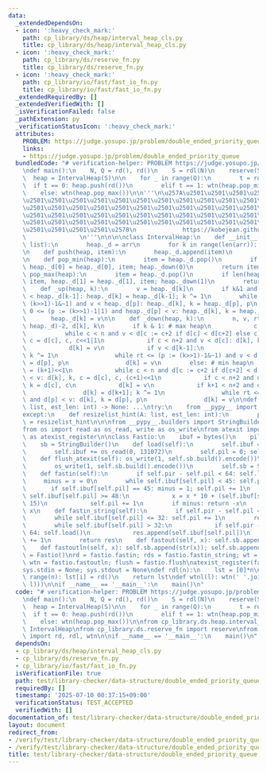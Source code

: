 ```yaml
---
data:
  _extendedDependsOn:
  - icon: ':heavy_check_mark:'
    path: cp_library/ds/heap/interval_heap_cls.py
    title: cp_library/ds/heap/interval_heap_cls.py
  - icon: ':heavy_check_mark:'
    path: cp_library/ds/reserve_fn.py
    title: cp_library/ds/reserve_fn.py
  - icon: ':heavy_check_mark:'
    path: cp_library/io/fast/fast_io_fn.py
    title: cp_library/io/fast/fast_io_fn.py
  _extendedRequiredBy: []
  _extendedVerifiedWith: []
  _isVerificationFailed: false
  _pathExtension: py
  _verificationStatusIcon: ':heavy_check_mark:'
  attributes:
    PROBLEM: https://judge.yosupo.jp/problem/double_ended_priority_queue
    links:
    - https://judge.yosupo.jp/problem/double_ended_priority_queue
  bundledCode: "# verification-helper: PROBLEM https://judge.yosupo.jp/problem/double_ended_priority_queue\n\
    \ndef main():\n    N, Q = rd(), rd()\n    S = rdl(N)\n    reserve(S, N+Q)\n  \
    \  heap = IntervalHeap(S)\n\n    for _ in range(Q):\n        t = rd()\n      \
    \  if t == 0: heap.push(rd())\n        elif t == 1: wtn(heap.pop_min())\n    \
    \    else: wtn(heap.pop_max())\n\n'''\n\u257A\u2501\u2501\u2501\u2501\u2501\u2501\
    \u2501\u2501\u2501\u2501\u2501\u2501\u2501\u2501\u2501\u2501\u2501\u2501\u2501\
    \u2501\u2501\u2501\u2501\u2501\u2501\u2501\u2501\u2501\u2501\u2501\u2501\u2501\
    \u2501\u2501\u2501\u2501\u2501\u2501\u2501\u2501\u2501\u2501\u2501\u2501\u2501\
    \u2501\u2501\u2501\u2501\u2501\u2501\u2501\u2501\u2501\u2501\u2501\u2501\u2501\
    \u2501\u2501\u2501\u2501\u2578\n             https://kobejean.github.io/cp-library\
    \               \n'''\n\n\n\nclass IntervalHeap:\n    def __init__(heap, arr:\
    \ list):\n        heap._d = arr\n        for k in range(len(arr)): heap._up(k)\n\
    \n    def push(heap, item):\n        heap._d.append(item)\n        heap._up(len(heap._d)-1)\n\
    \n    def pop_min(heap):\n        item = heap._d.pop()\n        if heap._d: item,\
    \ heap._d[0] = heap._d[0], item; heap._down(0)\n        return item\n\n    def\
    \ pop_max(heap):\n        item = heap._d.pop()\n        if len(heap._d) >= 2:\
    \ item, heap._d[1] = heap._d[1], item; heap._down(1)\n        return item\n\n\
    \    def _up(heap, k):\n        v = heap._d[k]\n        if k&1 and heap._d[k]\
    \ < heap._d[k-1]: heap._d[k] = heap._d[k-1]; k ^= 1\n        while 0 <= (p :=\
    \ (k>>1)-1&~1) and v < heap._d[p]: heap._d[k], k = heap._d[p], p\n        while\
    \ 0 <= (p := (k>>1)-1|1) and heap._d[p] < v: heap._d[k], k = heap._d[p], p\n \
    \       heap._d[k] = v\n\n    def _down(heap, k):\n        n, v, rt = len(d :=\
    \ heap._d)-2, d[k], k\n        if k & 1: # max heap\n            c = 2*k+1\n \
    \           while c < n and v < d[c := c+2 if d[c] < d[c+2] else c]: d[k], k,\
    \ c = d[c], c, c<<1|1\n            if c < n+2 and v < d[c]: d[k], k = d[c], c\n\
    \            d[k] = v\n            if v < d[k-1]:\n                d[k] = d[k-1];\
    \ k ^= 1\n                while rt <= (p := (k>>1)-1&~1) and v < d[p]: d[k], k\
    \ = d[p], p\n                d[k] = v\n        else: # min heap\n            c\
    \ = (k+1)<<1\n            while c < n and d[c := c+2 if d[c+2] < d[c] else c]\
    \ < v: d[k], k, c = d[c], c, (c+1)<<1\n            if c < n+2 and d[c] < v: d[k],\
    \ k = d[c], c\n            d[k] = v\n            if k+1 < n+2 and d[k+1] < d[k]:\n\
    \                d[k] = d[k+1]; k ^= 1\n                while rt <= (p := (k>>1)-1|1)\
    \ and d[p] < v: d[k], k = d[p], p\n                d[k] = v\n\ndef reserve(A:\
    \ list, est_len: int) -> None: ...\ntry:\n    from __pypy__ import resizelist_hint\n\
    except:\n    def resizelist_hint(A: list, est_len: int):\n        pass\nreserve\
    \ = resizelist_hint\n\n\nfrom __pypy__.builders import StringBuilder\nimport sys\n\
    from os import read as os_read, write as os_write\nfrom atexit import register\
    \ as atexist_register\n\nclass Fastio:\n    ibuf = bytes()\n    pil = pir = 0\n\
    \    sb = StringBuilder()\n    def load(self):\n        self.ibuf = self.ibuf[self.pil:]\n\
    \        self.ibuf += os_read(0, 131072)\n        self.pil = 0; self.pir = len(self.ibuf)\n\
    \    def flush_atexit(self): os_write(1, self.sb.build().encode())\n    def flush(self):\n\
    \        os_write(1, self.sb.build().encode())\n        self.sb = StringBuilder()\n\
    \    def fastin(self):\n        if self.pir - self.pil < 64: self.load()\n   \
    \     minus = x = 0\n        while self.ibuf[self.pil] < 45: self.pil += 1\n \
    \       if self.ibuf[self.pil] == 45: minus = 1; self.pil += 1\n        while\
    \ self.ibuf[self.pil] >= 48:\n            x = x * 10 + (self.ibuf[self.pil] &\
    \ 15)\n            self.pil += 1\n        if minus: return -x\n        return\
    \ x\n    def fastin_string(self):\n        if self.pir - self.pil < 64: self.load()\n\
    \        while self.ibuf[self.pil] <= 32: self.pil += 1\n        res = bytearray()\n\
    \        while self.ibuf[self.pil] > 32:\n            if self.pir - self.pil <\
    \ 64: self.load()\n            res.append(self.ibuf[self.pil])\n            self.pil\
    \ += 1\n        return res\n    def fastout(self, x): self.sb.append(str(x))\n\
    \    def fastoutln(self, x): self.sb.append(str(x)); self.sb.append('\\n')\nfastio\
    \ = Fastio()\nrd = fastio.fastin; rds = fastio.fastin_string; wt = fastio.fastout;\
    \ wtn = fastio.fastoutln; flush = fastio.flush\natexist_register(fastio.flush_atexit)\n\
    sys.stdin = None; sys.stdout = None\ndef rdl(n):\n    lst = [0]*n\n    for i in\
    \ range(n): lst[i] = rd()\n    return lst\ndef wtnl(l): wtn(' '.join(map(str,\
    \ l)))\n\nif __name__ == '__main__':\n    main()\n"
  code: "# verification-helper: PROBLEM https://judge.yosupo.jp/problem/double_ended_priority_queue\n\
    \ndef main():\n    N, Q = rd(), rd()\n    S = rdl(N)\n    reserve(S, N+Q)\n  \
    \  heap = IntervalHeap(S)\n\n    for _ in range(Q):\n        t = rd()\n      \
    \  if t == 0: heap.push(rd())\n        elif t == 1: wtn(heap.pop_min())\n    \
    \    else: wtn(heap.pop_max())\n\nfrom cp_library.ds.heap.interval_heap_cls import\
    \ IntervalHeap\nfrom cp_library.ds.reserve_fn import reserve\nfrom cp_library.io.fast.fast_io_fn\
    \ import rd, rdl, wtn\n\nif __name__ == '__main__':\n    main()\n"
  dependsOn:
  - cp_library/ds/heap/interval_heap_cls.py
  - cp_library/ds/reserve_fn.py
  - cp_library/io/fast/fast_io_fn.py
  isVerificationFile: true
  path: test/library-checker/data-structure/double_ended_priority_queue.test.py
  requiredBy: []
  timestamp: '2025-07-10 00:37:15+09:00'
  verificationStatus: TEST_ACCEPTED
  verifiedWith: []
documentation_of: test/library-checker/data-structure/double_ended_priority_queue.test.py
layout: document
redirect_from:
- /verify/test/library-checker/data-structure/double_ended_priority_queue.test.py
- /verify/test/library-checker/data-structure/double_ended_priority_queue.test.py.html
title: test/library-checker/data-structure/double_ended_priority_queue.test.py
---
```

